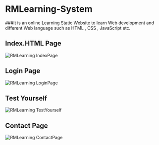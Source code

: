 # RMLearning-System
###It is an online Learning Static Website to learn Web development and different Web language such as HTML , CSS , JavaScript etc. 

## Index.HTML Page
![RMLearning IndexPage](https://user-images.githubusercontent.com/92742868/163927504-fe61a8a9-8a1e-4569-a611-3cef513702bd.png)

## Login Page
![RMLearning LoginPage](https://user-images.githubusercontent.com/92742868/163931281-35d92722-22e4-445b-b1c3-4482a1916baf.png)

## Test Yourself
![RMLearning TestYourself](https://user-images.githubusercontent.com/92742868/163935946-1a843db5-b0fa-426c-baa5-433b1cb000b9.png)

## Contact Page
![RMLearning ContactPage](https://user-images.githubusercontent.com/92742868/163936151-fb57ff85-8a51-4f9a-8765-8bd4057e0bdb.png)
